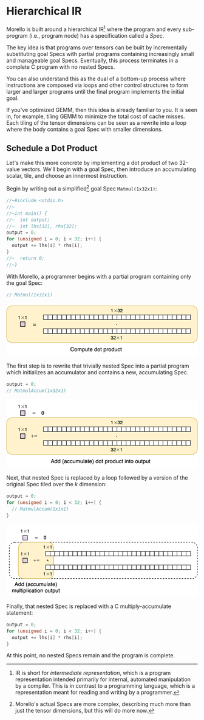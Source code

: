 # Hierarchical IR

Morello is built around a hierarchical IR[^ir] where the program and every
sub-program (i.e., program node) has a specification called a *Spec*.

The key idea is that programs over tensors can be built by incrementally substituting
goal Specs with partial programs containing increasingly small and manageable goal
Specs.
Eventually, this process terminates in a complete C program with no nested Specs.

You can also understand this as the dual of a bottom-up process where instructions are
composed via loops and other control structures to form larger and larger programs until
the final program implements the initial goal.

If you've optimized GEMM, then this idea is already familiar to you.
It is seen in, for example, tiling GEMM to minimize the total cost of cache misses.
Each tiling of the tensor dimensions can be seen as a rewrite into a loop where the body
contains a goal Spec with smaller dimensions.

[^ir]: IR is short for *intermediate representation*, which is a program
    representation intended primarily for internal, automated manipulation by a
    compiler. This is in contrast to a programming language, which is a
    representation meant for reading and writing by a programmer.

## Schedule a Dot Product

Let's make this more concrete by implementing a dot product of two 32-value vectors.
We'll begin with a goal Spec, then introduce an accumulating scalar, tile, and choose
an innermost instruction.

Begin by writing out a simplified[^simplified] goal Spec `Matmul(1x32x1)`:

```c
//~#include <stdio.h>
//~
//~int main() {
//~  int output;
//~  int lhs[32], rhs[32];
output = 0;
for (unsigned i = 0; i < 32; i++) {
  output += lhs[i] * rhs[i];
}
//~  return 0;
//~}
```


With Morello, a programmer begins with a partial program containing only the
goal Spec:
```c
// Matmul(1x32x1)
```

![](images/step1.svg)

The first step is to rewrite that trivially nested Spec into a partial program
which initializes an accumulator and contains a new, accumulating Spec.
```c
output = 0;
// MatmulAccum(1x32x1)
```

![](images/step2.svg)

Next, that nested Spec is replaced by a loop followed by a version of the
original Spec tiled over the *k* dimension:
```c
output = 0;
for (unsigned i = 0; i < 32; i++) {
  // MatmulAccum(1x1x1)
}
```

![](images/step3.svg)

Finally, that nested Spec is replaced with a C multiply-accumulate statement:

```c
output = 0;
for (unsigned i = 0; i < 32; i++) {
  output += lhs[i] * rhs[i];
}
```

At this point, no nested Specs remain and the program is complete.

[^simplified]: Morello's actual Specs are more complex, describing much more than
    just the tensor dimensions, but this will do more now.
